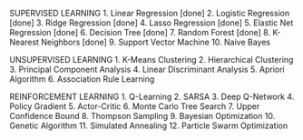 SUPERVISED LEARNING
    1. Linear Regression [done]
    2. Logistic Regression [done]
    3. Ridge Regression  [done]
    4. Lasso Regression [done]
    5. Elastic Net Regression [done]
    6. Decision Tree [done]
    7. Random Forest [done]
    8. K-Nearest Neighbors [done]
    9. Support Vector Machine
    10. Naive Bayes

UNSUPERVISED LEARNING
    1. K-Means Clustering
    2. Hierarchical Clustering
    3. Principal Component Analysis
    4. Linear Discriminant Analysis
    5. Apriori Algorithm
    6. Association Rule Learning

REINFORCEMENT LEARNING
    1. Q-Learning
    2. SARSA
    3. Deep Q-Network
    4. Policy Gradient
    5. Actor-Critic
    6. Monte Carlo Tree Search
    7. Upper Confidence Bound
    8. Thompson Sampling
    9. Bayesian Optimization
    10. Genetic Algorithm
    11. Simulated Annealing
    12. Particle Swarm Optimization